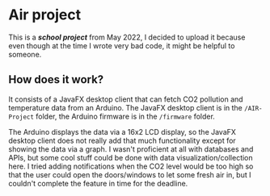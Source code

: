 # Air project
This is a ***school project*** from May 2022, I decided to upload it because even though at the time I wrote very bad code, it might be helpful to someone.

## How does it work?
It consists of a JavaFX desktop client that can fetch CO2 pollution and temperature data from an Arduino. The JavaFX desktop client is in the `/AIR-Project` folder, the Arduino firmware is in the `/firmware` folder.

The Arduino displays the data via a 16x2 LCD display, so the JavaFX desktop client does not really add that much functionality except for showing the data via a graph. I wasn't proficient at all with databases and APIs, but some cool stuff could be done with data visualization/collection here. I tried adding notifications when the CO2 level would be too high so that the user could open the doors/windows to let some fresh air in, but I couldn't complete the feature in time for the deadline.
